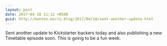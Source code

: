 ```yaml
---
layout: post
date: 2017-04-18 11:12 +0500
guid: http://manton.micro.blog/2017/04/18/sent-another-update.html
---
```

Sent another update to Kickstarter backers today and also publishing a new Timetable episode soon. This is going to be a fun week.
